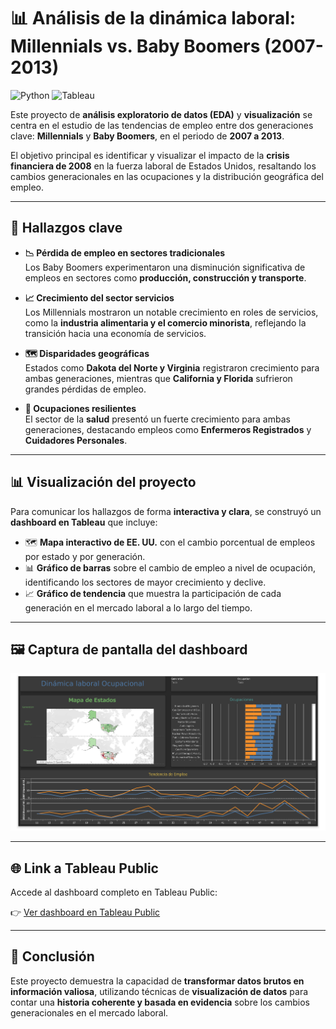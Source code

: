 # 📊 Análisis de la dinámica laboral: Millennials vs. Baby Boomers (2007-2013)

![Python](https://img.shields.io/badge/Python-3776AB?style=for-the-badge&logo=python&logoColor=white)
![Tableau](https://img.shields.io/badge/Tableau-E97627?style=for-the-badge&logo=tableau&logoColor=white)

Este proyecto de **análisis exploratorio de datos (EDA)** y **visualización** se centra en el estudio de las tendencias de empleo entre dos generaciones clave: **Millennials** y **Baby Boomers**, en el periodo de **2007 a 2013**.  

El objetivo principal es identificar y visualizar el impacto de la **crisis financiera de 2008** en la fuerza laboral de Estados Unidos, resaltando los cambios generacionales en las ocupaciones y la distribución geográfica del empleo.

---

## 🔎 Hallazgos clave

- **📉 Pérdida de empleo en sectores tradicionales**  
  Los Baby Boomers experimentaron una disminución significativa de empleos en sectores como **producción, construcción y transporte**.

- **📈 Crecimiento del sector servicios**  
  Los Millennials mostraron un notable crecimiento en roles de servicios, como la **industria alimentaria y el comercio minorista**, reflejando la transición hacia una economía de servicios.

- **🗺️ Disparidades geográficas**  
  Estados como **Dakota del Norte y Virginia** registraron crecimiento para ambas generaciones, mientras que **California y Florida** sufrieron grandes pérdidas de empleo.

- **🏥 Ocupaciones resilientes**  
  El sector de la **salud** presentó un fuerte crecimiento para ambas generaciones, destacando empleos como **Enfermeros Registrados** y **Cuidadores Personales**.

---

## 📊 Visualización del proyecto

Para comunicar los hallazgos de forma **interactiva y clara**, se construyó un **dashboard en Tableau** que incluye:

- 🗺️ **Mapa interactivo de EE. UU.** con el cambio porcentual de empleos por estado y por generación.  
- 📊 **Gráfico de barras** sobre el cambio de empleo a nivel de ocupación, identificando los sectores de mayor crecimiento y declive.  
- 📈 **Gráfico de tendencia** que muestra la participación de cada generación en el mercado laboral a lo largo del tiempo.  

---

## 🖼️ Captura de pantalla del dashboard  

![Dashboard de Tableau](dashboard-ocupaciones.png)

---

## 🌐 Link a Tableau Public

Accede al dashboard completo en Tableau Public:  

👉 [Ver dashboard en Tableau Public](https://public.tableau.com/views/Dinmicalaboralocupacional/Dashboard1?:language=es-ES&:sid=&:redirect=auth&:display_count=n&:origin=viz_share_link)  

---

## 🚀 Conclusión

Este proyecto demuestra la capacidad de **transformar datos brutos en información valiosa**, utilizando técnicas de **visualización de datos** para contar una **historia coherente y basada en evidencia** sobre los cambios generacionales en el mercado laboral.  
